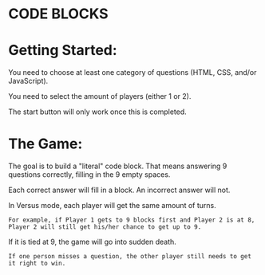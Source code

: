 # CODE BLOCKS

# Getting Started:

  You need to choose at least one category of questions (HTML, CSS, and/or JavaScript).

  You need to select the amount of players (either 1 or 2).

  The start button will only work once this is completed.

# The Game:

  The goal is to build a "literal" code block. That means answering 9 questions correctly, filling in the 9 empty spaces. 

  Each correct answer will fill in a block. An incorrect answer will not.

  In Versus mode, each player will get the same amount of turns.

    For example, if Player 1 gets to 9 blocks first and Player 2 is at 8, Player 2 will still get his/her chance to get up to 9.

  If it is tied at 9, the game will go into sudden death. 
  
    If one person misses a question, the other player still needs to get it right to win.